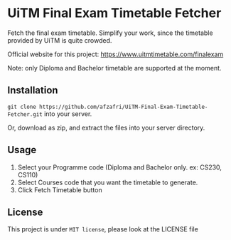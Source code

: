 # UiTM Final Exam Timetable Fetcher
Fetch the final exam timetable. Simplify your work, since the timetable provided by UiTM is quite crowded.

Official website for this project: https://www.uitmtimetable.com/finalexam

Note: only Diploma and Bachelor timetable are supported at the moment. 

## Installation
```git clone https://github.com/afzafri/UiTM-Final-Exam-Timetable-Fetcher.git``` into your server.

Or, download as zip, and extract the files into your server directory.

## Usage
1. Select your Programme code (Diploma and Bachelor only. ex: CS230, CS110)
2. Select Courses code that you want the timetable to generate.
3. Click Fetch Timetable button

## License
This project is under ```MIT license```, please look at the LICENSE file
